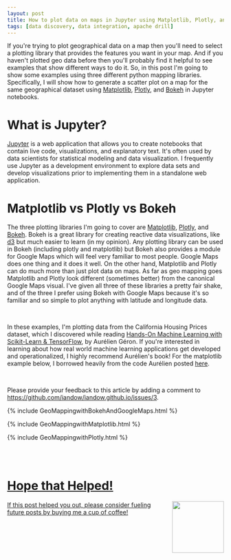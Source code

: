 ```yaml
---
layout: post
title: How to plot data on maps in Jupyter using Matplotlib, Plotly, and Bokeh
tags: [data discovery, data integration, apache drill]
---
```


If you're trying to plot geographical data on a map then you'll need to select a plotting library that provides the features you want in your map. And if you haven't plotted geo data before then you'll probably find it helpful to see examples that show different ways to do it. So, in this post I'm going to show some examples using three different python mapping libraries. Specifically, I will show how to generate a scatter plot on a map for the same geographical dataset using [Matplotlib](https://matplotlib.org/), [Plotly](https://plot.ly/), and [Bokeh](http://bokeh.pydata.org/en/latest/docs/user_guide/geo.html) in Jupyter notebooks.

# What is Jupyter?

[Jupyter](http://jupyter.org/) is a web application that allows you to create notebooks that contain live code, visualizations, and explanatory text. It's often used by data scientists for statistical modeling and data visualization. I frequently use Jupyter as a development environment to explore data sets and develop visualizations prior to implementing them in a standalone web application.

# Matplotlib vs Plotly vs Bokeh

The three plotting libraries I'm going to cover are [Matplotlib](https://matplotlib.org/), [Plotly](https://plot.ly/), and [Bokeh](http://bokeh.pydata.org/en/latest/docs/user_guide/geo.html). Bokeh is a great library for creating reactive data visualizations, like [d3](https://d3js.org/) but much easier to learn (in my opinion). Any plotting library can be used in Bokeh (including plotly and matplotlib) but Bokeh also provides a module for Google Maps which will feel very familiar to most people. Google Maps does one thing and it does it well. On the other hand, Matplotlib and Plotly can do much more than just plot data on maps. As far as geo mapping goes Matplotlib and Plotly look different (sometimes better) from the canonical Google Maps visual. I've given all three of these libraries a pretty fair shake, and of the three I prefer using Bokeh with Google Maps because it's so familiar and so simple to plot anything with latitude and longitude data.

<br>
<p>In these examples, I'm plotting data from the California Housing Prices dataset, which I discovered while reading <a href="http://shop.oreilly.com/product/0636920052289.do">Hands-On Machine Learning with Scikit-Learn & TensorFlow</a>, by Aurélien Géron. If you're interested in learning about how real world machine learning applications get developed and operationalized, I highly recommend Aurélien's book! For the matplotlib example below, I borrowed heavily from the code Aurélien posted <a href="https://github.com/ageron/handson-ml/blob/master/02_end_to_end_machine_learning_project.ipynb">here</a>.</p>

<br>
<p>Please provide your feedback to this article by adding a comment to <a href="https://github.com/iandow/iandow.github.io/issues/3">https://github.com/iandow/iandow.github.io/issues/3</a>.</p>

{% include GeoMappingwithBokehAndGoogleMaps.html %}

{% include GeoMappingwithMatplotlib.html %}

{% include GeoMappingwithPlotly.html %}

<br><br>
<div class="main-explain-area padding-override jumbotron">
  <a href="https://www.paypal.me/iandownard" title="PayPal donation" target="_blank">
  <h1>Hope that Helped!</h1>
  <img src="http://iandow.github.io/img/starbucks_coffee_cup.png" width="120" style="margin-left: 15px" align="right">
  <p class="margin-override font-override">
    If this post helped you out, please consider fueling future posts by buying me a cup of coffee!</p>
  </a>
  <br>
</div>